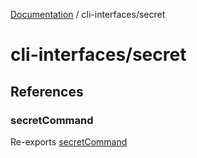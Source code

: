 [Documentation](../../index.md) / cli-interfaces/secret

# cli-interfaces/secret

## References

### secretCommand

Re-exports [secretCommand](secret/variables/secretCommand.md)
